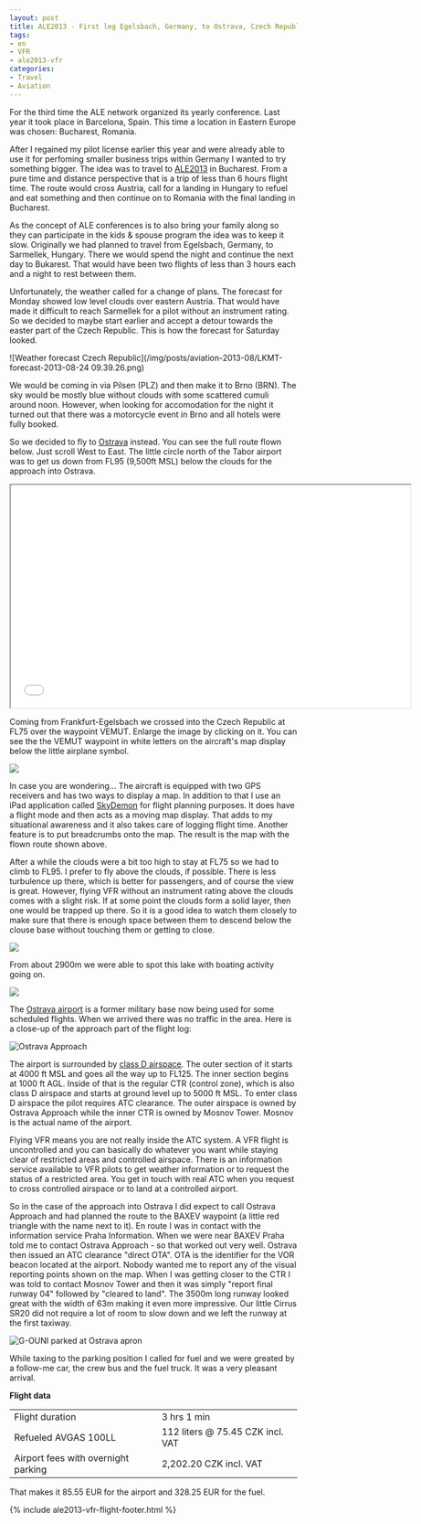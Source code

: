 ```yaml
---
layout: post
title: ALE2013 - First leg Egelsbach, Germany, to Ostrava, Czech Republic
tags:
- en
- VFR
- ale2013-vfr
categories:
- Travel
- Aviation
---
```

For the third time the ALE network organized its yearly conference. Last year it took place in Barcelona, Spain. This time a location in Eastern Europe was chosen: Bucharest, Romania.

After I regained my pilot license earlier this year and were already able to use it for perfoming smaller business trips within Germany I wanted to try something bigger. The idea was to travel to [ALE2013](http://ale2013.alenetwork.eu) in Bucharest. From a pure time and distance perspective that is a trip of less than 6 hours flight time. The route would cross Austria, call for a landing in Hungary to refuel and eat something and then continue on to Romania with the final landing in Bucharest.

As the concept of ALE conferences is to also bring your family along so they can participate in the kids & spouse program the idea was to keep it slow. Originally we had planned to travel from Egelsbach, Germany, to Sarmellek, Hungary. There we would spend the night and continue the next day to Bukarest. That would have been two flights of less than 3 hours each and a night to rest between them.

Unfortunately, the weather called for a change of plans. The forecast for Monday showed low level clouds over eastern Austria. That would have made it difficult to reach Sarmellek for a pilot without an instrument rating. So we decided to maybe start earlier and accept a detour towards the easter part of the Czech Republic. This is how the forecast for Saturday looked.

![Weather forecast Czech Republic](/img/posts/aviation-2013-08/LKMT-forecast-2013-08-24 09.39.26.png)

We would be coming in via Pilsen (PLZ) and then make it to Brno (BRN). The sky would be mostly blue without clouds with some scattered cumuli around noon. However, when looking for accomodation for the night it turned out that there was a motorcycle event in Brno and all hotels were fully booked.

So we decided to fly to [Ostrava](http://en.wikipedia.org/wiki/Ostrava) instead. You can see the full route flown below. Just scroll West to East. The little circle north of the Tabor airport was to get us down from FL95 (9,500ft MSL) below the  clouds for the approach into Ostrava.

<iframe width="700" height="390" src="/img/posts/aviation-2013-08/EDFE-LKMT-route.png"></iframe>

Coming from Frankfurt-Egelsbach we crossed into the Czech Republic at FL75 over the waypoint VEMUT. Enlarge the image by clicking on it. You can see the the VEMUT waypoint in white letters on the aircraft's map display below the little airplane symbol.

<a target="_blank" href="/img/posts/aviation-2013-08/EDFE-LKMT-4.jpg"><img src="/img/posts/aviation-2013-08/EDFE-LKMT-small-4.jpg"></a>

In case you are wondering... The aircraft is equipped with two GPS receivers and has two ways to display a map. In addition to that I use an iPad application called [SkyDemon](http://www.skydemon.aero) for flight planning purposes. It does have a flight mode and then acts as a moving map display. That adds to my situational awareness and it also takes care of logging flight time. Another feature is to put breadcrumbs onto the map. The result is the map with the flown route shown above.

After a while the clouds were a bit too high to stay at FL75 so we had to climb to FL95. I prefer to fly above the clouds, if possible. There is less turbulence up there, which is better for passengers, and of course the view is great. However, flying VFR without an instrument rating above the clouds comes with a slight risk. If at some point the clouds form a solid layer, then one would be trapped up there. So it is a good idea to watch them closely to make sure that there is enough space between them to descend below the clouse base without touching them or getting to close.

<a target="_blank" href="/img/posts/aviation-2013-08/EDFE-LKMT-2.jpg"><img src="/img/posts/aviation-2013-08/EDFE-LKMT-small-2.jpg"></a>

From about 2900m we were able to spot this lake with boating activity going on.

<a target="_blank" href="/img/posts/aviation-2013-08/EDFE-LKMT-3.jpg"><img src="/img/posts/aviation-2013-08/EDFE-LKMT-small-3.jpg"></a>

The [Ostrava airport](https://www.you-fly.com/airport/lkmt/Ostrava) is a former military base now being used for some scheduled flights. When we arrived there was no traffic in the area. Here is a close-up of the approach part of the flight log:

![Ostrava Approach](/img/posts/aviation-2013-08/LKMT-approach.png)

The airport is surrounded by [class D airspace](http://en.wikipedia.org/wiki/Airspace_class). The outer section of it starts at 4000 ft MSL and goes all the way up to FL125. The inner section begins at 1000 ft AGL. Inside of that is the regular CTR (control zone), which is also class D airspace and starts at ground level up to 5000 ft MSL. To enter class D airspace the pilot requires ATC clearance. The outer airspace is owned by Ostrava Approach while the inner CTR is owned by Mosnov Tower. Mosnov is the actual name of the airport.

Flying VFR means you are not really inside the ATC system. A VFR flight is uncontrolled and you can basically do whatever you want while staying clear of restricted areas and controlled airspace. There is an information service available to VFR pilots to get weather information or to request the status of a restricted area. You get in touch with real ATC when you request to cross controlled airspace or to land at a controlled airport.

So in the case of the approach into Ostrava I did expect to call Ostrava Approach and had planned the route to the BAXEV waypoint (a little red triangle with the name next to it). En route I was in contact with the information service Praha Information. When we were near BAXEV Praha told me to contact Ostrava Approach - so that worked out very well. Ostrava then issued an ATC clearance "direct OTA". OTA is the identifier for the VOR beacon located at the airport. Nobody wanted me to report any of the visual reporting points shown on the map. When I was getting closer to the CTR I was told to contact Mosnov Tower and then it was simply "report final runway 04" followed by "cleared to land". The 3500m long runway looked great with the width of 63m making it even more impressive. Our little Cirrus SR20 did not require a lot of room to slow down and we left the runway at the first taxiway.

![G-OUNI parked at Ostrava apron](/img/posts/aviation-2013-08/EDFE-LKMT-1.jpg)

While taxing to the parking position I called for fuel and we were greated by a follow-me car, the crew bus and the fuel truck. It was a very pleasant arrival.

__Flight data__

|  |  |
| ----------------------------------- | -------------------------------- |
| Flight duration                     | 3 hrs 1 min |
| Refueled AVGAS 100LL                | 112 liters @ 75.45 CZK incl. VAT |
| Airport fees with overnight parking | 2,202.20 CZK incl. VAT |

That makes it 85.55 EUR for the airport and 328.25 EUR for the fuel.

{% include ale2013-vfr-flight-footer.html %}
